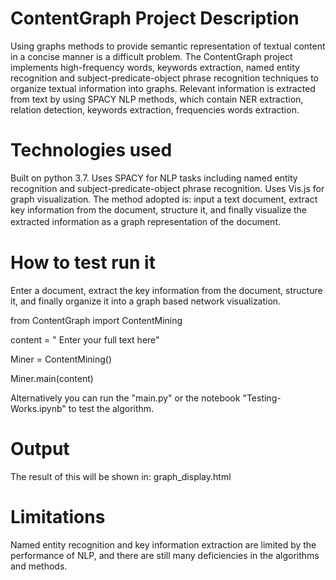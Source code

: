 # ContentGraph Project Description


Using graphs methods to provide semantic representation of textual content in a concise manner is a difficult problem. The ContentGraph project implements high-frequency words, keywords extraction, named entity recognition and subject-predicate-object phrase recognition techniques to organize textual information into graphs. Relevant information is extracted from text by using SPACY NLP methods, which contain NER extraction, relation detection, keywords extraction, frequencies words extraction.



# Technologies used


Built on python 3.7. Uses SPACY for NLP tasks including named entity recognition and subject-predicate-object phrase recognition. Uses Vis.js for graph visualization. The method adopted is: input a text document, extract key information from the document, structure it, and finally visualize the extracted information as a graph representation of the document.　


# How to test run it

Enter a document, extract the key information from the document, structure it, and finally organize it into a graph based network visualization.

from ContentGraph import ContentMining

content = " Enter your full text here"

Miner = ContentMining()

Miner.main(content)

Alternatively you can run the "main.py" or the notebook "Testing-Works.ipynb" to test the algorithm.


# Output

The result of this will be shown in: graph_display.html


# Limitations

Named entity recognition and key information extraction are limited by the performance of NLP, and there are still many deficiencies in the algorithms and methods.
